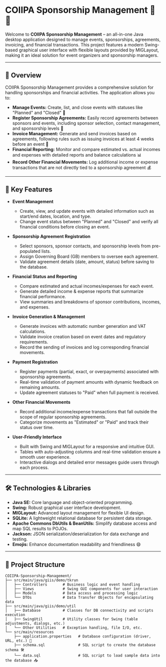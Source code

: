 # COIIPA Sponsorship Management 💼✨

Welcome to **COIIPA Sponsorship Management** – an all-in-one Java desktop application designed to manage events, sponsorships, agreements, invoicing, and financial transactions. This project features a modern Swing-based graphical user interface with flexible layouts provided by MIGLayout, making it an ideal solution for event organizers and sponsorship managers.

---

## 🚀 Overview

COIIPA Sponsorship Management provides a comprehensive solution for handling sponsorships and financial activities. The application allows you to:

- **Manage Events:** Create, list, and close events with statuses like "Planned" and "Closed" 🎫
- **Register Sponsorship Agreements:** Easily record agreements between sponsors and events, including sponsor selection, contact management, and sponsorship levels 🤝
- **Invoice Management:** Generate and send invoices based on agreements, following rules such as issuing invoices at least 4 weeks before an event 📄
- **Financial Reporting:** Monitor and compare estimated vs. actual incomes and expenses with detailed reports and balance calculations 📊
- **Record Other Financial Movements:** Log additional income or expense transactions that are not directly tied to a sponsorship agreement 💰

---

## 🎯 Key Features

- **Event Management**  
  - Create, view, and update events with detailed information such as start/end dates, location, and type.
  - Change event status between "Planned" and "Closed" and verify all financial conditions before closing an event.
  
- **Sponsorship Agreement Registration**  
  - Select sponsors, sponsor contacts, and sponsorship levels from pre-populated lists.
  - Assign Governing Board (GB) members to oversee each agreement.
  - Validate agreement details (date, amount, status) before saving to the database.

- **Financial Status and Reporting**  
  - Compare estimated and actual incomes/expenses for each event.
  - Generate detailed income & expense reports that summarize financial performance.
  - View summaries and breakdowns of sponsor contributions, incomes, and expenses.

- **Invoice Generation & Management**  
  - Generate invoices with automatic number generation and VAT calculations.
  - Validate invoice creation based on event dates and regulatory requirements.
  - Record the sending of invoices and log corresponding financial movements.

- **Payment Registration**  
  - Register payments (partial, exact, or overpayments) associated with sponsorship agreements.
  - Real-time validation of payment amounts with dynamic feedback on remaining amounts.
  - Update agreement statuses to "Paid" when full payment is received.

- **Other Financial Movements**  
  - Record additional income/expense transactions that fall outside the scope of regular sponsorship agreements.
  - Categorize movements as "Estimated" or "Paid" and track their status over time.

- **User-Friendly Interface**  
  - Built with Swing and MIGLayout for a responsive and intuitive GUI.
  - Tables with auto-adjusting columns and real-time validation ensure a smooth user experience.
  - Interactive dialogs and detailed error messages guide users through each process.

---

## 🛠️ Technologies & Libraries

- **Java SE:** Core language and object-oriented programming.
- **Swing:** Robust graphical user interface development.
- **MIGLayout:** Advanced layout management for flexible UI design.
- **SQLite:** A lightweight relational database for persistent data storage.
- **Apache Commons DbUtils & BeanUtils:** Simplify database access and map SQL results to POJOs.
- **Jackson:** JSON serialization/deserialization for data exchange and testing.
- **Emojis:** Enhance documentation readability and friendliness 😄

---

## 📁 Project Structure

```plaintext
COIIPA-Sponsorship-Management/
├── src/main/java/giis/demo/tkrun
│   ├── Controllers       # Business logic and event handling
│   ├── Views             # Swing GUI components for user interaction
│   ├── Models            # Data access and processing logic
│   └── DTOs              # Data Transfer Objects for encapsulating data
├── src/main/java/giis/demo/util
│   ├── Database          # Classes for DB connectivity and scripts execution
│   ├── SwingUtil         # Utility classes for Swing (table adjustments, dialogs, etc.)
│   └── Other Utilities   # Exception handling, file I/O, etc.
└── src/main/resources
    ├── application.properties   # Database configuration (driver, URL, etc.) 🔌
    ├── schema.sql               # SQL script to create the database schema 🛠️
    └── data.sql                 # SQL script to load sample data into the database 📥
